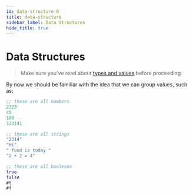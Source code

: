 ```yaml
---
id: data-structure-0
title: data-structure
sidebar_label: Data Structures
hide_title: true
---
```


# Data Structures

> Make sure you've read about [types and values](values.md) before proceeding.

By now we should be familiar with the idea that we can group values, such as:

``` clojure
;; these are all numbers
2323
45
100
123141

;; these are all strings
"2314"
"Hi"
" food is today "
"2 + 2 = 4"

;; these are all booleans
true
false
#t
#f
```
